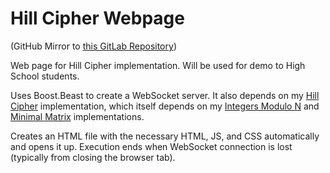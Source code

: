 # Hill Cipher Webpage

(GitHub Mirror to [this GitLab Repository](https://gitlab.com/mathnerd/hill-cipher-webpage))

Web page for Hill Cipher implementation. Will be used for demo to High School students.

Uses Boost.Beast to create a WebSocket server. It also depends on my [Hill Cipher](https://gitlab.com/mathnerd/hill-cipher) implementation, which itself depends on my [Integers Modulo N](https://gitlab.com/mathnerd/integers-modulo-n) and [Minimal Matrix](https://gitlab.com/mathnerd/minimal-matrix) implementations.

Creates an HTML file with the necessary HTML, JS, and CSS automatically and opens it up. Execution ends when WebSocket connection is lost (typically from closing the browser tab).
